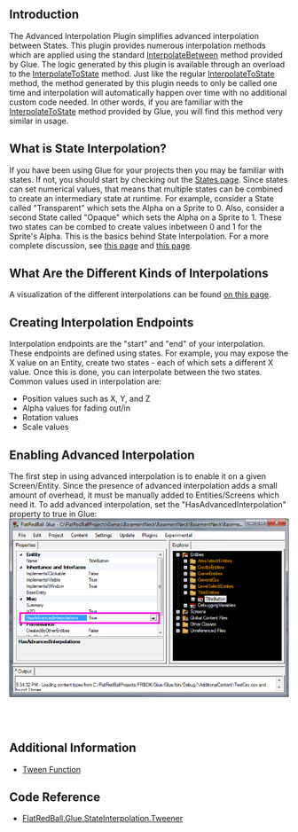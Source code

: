 ## Introduction

The Advanced Interpolation Plugin simplifies advanced interpolation between States. This plugin provides numerous interpolation methods which are applied using the standard [InterpolateBetween](/frb/docs/index.php?title=Glue:Reference:States:InterpolateBetween "Glue:Reference:States:InterpolateBetween") method provided by Glue. The logic generated by this plugin is available through an overload to the [InterpolateToState](/frb/docs/index.php?title=Glue:Reference:States:InterpolateToState "Glue:Reference:States:InterpolateToState") method. Just like the regular [InterpolateToState](/frb/docs/index.php?title=Glue:Reference:States:InterpolateToState "Glue:Reference:States:InterpolateToState") method, the method generated by this plugin needs to only be called one time and interpolation will automatically happen over time with no additional custom code needed. In other words, if you are familiar with the [InterpolateToState](/frb/docs/index.php?title=Glue:Reference:States:InterpolateToState "Glue:Reference:States:InterpolateToState") method provided by Glue, you will find this method very similar in usage.

## What is State Interpolation?

If you have been using Glue for your projects then you may be familiar with states. If not, you should start by checking out the [States page](/frb/docs/index.php?title=Glue:Reference:States#Tutorials "Glue:Reference:States"). Since states can set numerical values, that means that multiple states can be combined to create an intermediary state at runtime. For example, consider a State called "Transparent" which sets the Alpha on a Sprite to 0. Also, consider a second State called "Opaque" which sets the Alpha on a Sprite to 1. These two states can be combed to create values inbetween 0 and 1 for the Sprite's Alpha. This is the basics behind State Interpolation. For a more complete discussion, see [this page](/frb/docs/index.php?title=Glue:Reference:States:InterpolateBetween "Glue:Reference:States:InterpolateBetween") and [this page](/frb/docs/index.php?title=Glue:Reference:States:InterpolateToState "Glue:Reference:States:InterpolateToState").

## What Are the Different Kinds of Interpolations

A visualization of the different interpolations can be found [on this page](https://tweenjs.github.io/tween.js/examples/03_graphs.html).

## Creating Interpolation Endpoints

Interpolation endpoints are the "start" and "end" of your interpolation. These endpoints are defined using states. For example, you may expose the X value on an Entity, create two states - each of which sets a different X value. Once this is done, you can interpolate between the two states. Common values used in interpolation are:

-   Position values such as X, Y, and Z
-   Alpha values for fading out/in
-   Rotation values
-   Scale values

## Enabling Advanced Interpolation

The first step in using advanced interpolation is to enable it on a given Screen/Entity. Since the presence of advanced interpolation adds a small amount of overhead, it must be manually added to Entities/Screens which need it. To add advanced interpolation, set the "HasAdvancedInterpolation" property to true in Glue: ![HasAdvancedInterpolation.PNG](/media/migrated_media-HasAdvancedInterpolation.PNG)

## 

 

## Additional Information

-   [Tween Function](/documentation/api/stateinterpolationplugin/gluevault-component-pages-advanced-interpolation-plugin-tween-function.md "GlueVault:Component Pages:Advanced Interpolation Plugin:Tween Function")

## Code Reference

-   [FlatRedBall.Glue.StateInterpolation.Tweener](/frb/docs/index.php?title=FlatRedBall.Glue.StateInterpolation.Tweener&action=edit&redlink=1 "FlatRedBall.Glue.StateInterpolation.Tweener (page does not exist)")
